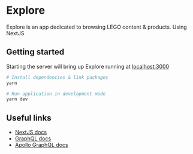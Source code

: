 # Explore

Explore is an app dedicated to browsing LEGO content & products. Using NextJS

## Getting started

Starting the server will bring up Explore running at [localhost:3000](http://localhost:3000/)

```bash
# Install dependencies & link packages
yarn

# Run application in development mode
yarn dev
```

## Useful links

- [NextJS docs](https://nextjs.org/docs/getting-started)
- [GraphQL docs](https://graphql.org/learn/)
- [Apollo GraphQL docs](https://www.apollographql.com/docs/react/)
